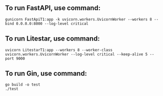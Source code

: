 ## To run FastAPI, use command:
```
gunicorn FastApiT1:app -k uvicorn.workers.UvicornWorker --workers 8 --bind 0.0.0.0:8000 --log-level critical
```

## To run Litestar, use command:
```
uvicorn LitestarT1:app --workers 8 --worker-class uvicorn.workers.UvicornWorker --log-level critical --keep-alive 5 --port 9000
```


## To run Gin, use command:
```
go build -o test
./test
```

